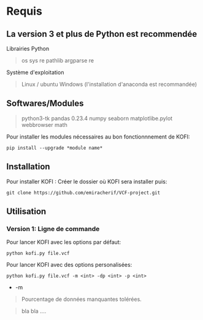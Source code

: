 # Requis

## La version 3 et plus de Python est recommendée 
Librairies Python
> os
> sys
> re
> pathlib
> argparse
> re

Système d'exploitation 
> Linux / ubuntu 
> Windows (l'installation d'anaconda est recommandée) 

## Softwares/Modules
> python3-tk
> pandas 0.23.4
> numpy
> seaborn
> matplotlibe.pylot
> webbrowser
> math

Pour installer les modules nécessaires au bon fonctionnnement de KOFI:
```
pip install --upgrade *module name*
```
## Installation
Pour installer KOFI :
Créer le dossier où KOFI sera installer puis:
```
git clone https://github.com/emiracherif/VCF-project.git
```
## Utilisation
### Version 1: Ligne de commande
Pour lancer KOFI avec les options par défaut:
```
python kofi.py file.vcf
```
Pour lancer KOFI avec des options personalisées:
```
python kofi.py file.vcf -m <int> -dp <int> -p <int>
```
- -m 
> Pourcentage de données manquantes tolérées. 





> bla bla ....
